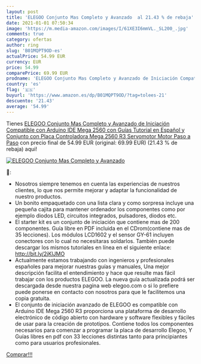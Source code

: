 ```yaml
---
layout: post
title: 'ELEGOO Conjunto Mas Completo y Avanzado  al 21.43 % de rebaja'
date: 2021-01-01 07:50:34
image: 'https://m.media-amazon.com/images/I/61XE3I6mmVL._SL200_.jpg'
comments: true
category: ofertas
author: ring
slug: 'B01MQPT9OD-es'
actualPrice: 54.99 EUR
currency: EUR
price: 54.99
comparePrice: 69.99 EUR
prodname: 'ELEGOO Conjunto Mas Completo y Avanzado de Iniciación Compatible con Arduino IDE Mega 2560 con Guías Tutorial en Español y Conjunto con Placa Controladora Mega 2560 R3  Servomotor  Motor Paso a Paso'
country: 'es'
flag: '🇪🇸'
buyurl: 'https://www.amazon.es/dp/B01MQPT9OD/?tag=tolees-21'
descuento: '21.43'
average: '54.99'
---
```


Tienes [ELEGOO Conjunto Mas Completo y Avanzado de Iniciación Compatible con Arduino IDE Mega 2560 con Guías Tutorial en Español y Conjunto con Placa Controladora Mega 2560 R3  Servomotor  Motor Paso a Paso](https://www.amazon.es/dp/B01MQPT9OD/?tag=tolees-21) con precio final de  54.99 EUR (original: 69.99 EUR) (21.43 %  de rebaja) aqui!

[![ELEGOO Conjunto Mas Completo y Avanzado ](https://m.media-amazon.com/images/I/61XE3I6mmVL._SL200_.jpg)](https://www.amazon.es/dp/B01MQPT9OD/?tag=tolees-21)

🔎:

- Nosotros siempre tenemos en cuenta las experiencias de nuestros clientes, lo que nos permite mejorar y adaptar la funcionalidad de nuestro productos.
- Un bonito empaquetado con una lista clara y como sorpresa incluye una pequeña cajita para mantener ordenador los componentes como por ejemplo diodos LED, circuitos integrados, pulsadores, diodos etc.
- El starter kit es un conjunto de iniciación que contiene mas de 200 componentes. Guía libre en PDF incluida en el CDrom(contiene mas de 35 lecciones). Los módulos LCD1602 y el sensor GY-61 incluyen conectores con lo cual no necesitaras soldarlos. También puede descargar los mismos tutoriales en línea en el siguiente enlace: http://bit.ly/2jKlJMO
- Actualmente estamos trabajando con ingenieros y profesionales españoles para mejorar nuestras guías y manuales, Una mejor descripción facilita el entendimiento y hace que resulte mas fácil trabajar con los productos ELEGOO. La nueva guía actualizada podrá ser descargada desde nuestra pagina web elegoo.com o si lo prefiere puede ponerse en contacto con nosotros para que le facilitemos una copia gratuita.
- El conjunto de iniciación avanzado de ELEGOO es compatible con Arduino IDE Mega 2560 R3 proporciona una plataforma de desarrollo electrónico de código abierto con hardware y software flexibles y fáciles de usar para la creación de prototipos. Contiene todos los componentes necesarios para comenzar a programar la placa de desarrollo Elegoo, Y Guías libres en pdf con 33 lecciones distintas tanto para principiantes como para usuarios profesionales.

[Comprar!!!](https://www.amazon.es/dp/B01MQPT9OD/?tag=tolees-21)

